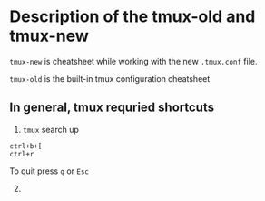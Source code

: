 # Description of the tmux-old and tmux-new
`tmux-new` is cheatsheet while working with the new `.tmux.conf` file.

`tmux-old` is the built-in tmux configuration cheatsheet

## In general, tmux requried shortcuts

1. `tmux` search up
```
ctrl+b+[
ctrl+r
```
To quit press `q` or `Esc`

2. 
